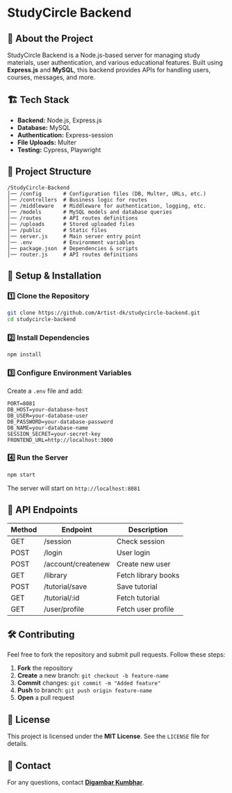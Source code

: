 # StudyCircle Backend

## 🚀 About the Project
StudyCircle Backend is a Node.js-based server for managing study materials, user authentication, and various educational features. Built using **Express.js** and **MySQL**, this backend provides APIs for handling users, courses, messages, and more.

## 🏗️ Tech Stack
- **Backend:** Node.js, Express.js
- **Database:** MySQL
- **Authentication:** Express-session
- **File Uploads:** Multer
- **Testing:** Cypress, Playwright

## 📁 Project Structure
```
/StudyCircle-Backend
│── /config       # Configuration files (DB, Multer, URLs, etc.)
│── /controllers  # Business logic for routes
│── /middleware   # Middleware for authentication, logging, etc.
│── /models       # MySQL models and database queries
│── /routes       # API routes definitions
│── /uploads      # Stored uploaded files
│── /public       # Static files
│── server.js     # Main server entry point
│── .env          # Environment variables
│── package.json  # Dependencies & scripts
│── router.js     # API routes definitions
```

## 🔧 Setup & Installation

### 1️⃣ Clone the Repository
```sh
git clone https://github.com/Artist-dk/studycircle-backend.git
cd studycircle-backend
```

### 2️⃣ Install Dependencies
```sh
npm install
```

### 3️⃣ Configure Environment Variables
Create a `.env` file and add:
```
PORT=8081
DB_HOST=your-database-host
DB_USER=your-database-user
DB_PASSWORD=your-database-password
DB_NAME=your-database-name
SESSION_SECRET=your-secret-key
FRONTEND_URL=http://localhost:3000
```

### 4️⃣ Run the Server
```sh
npm start
```
The server will start on `http://localhost:8081`

## 🚀 API Endpoints
| Method | Endpoint             | Description |
|--------|----------------------|-------------|
| GET    | /session             | Check session |
| POST   | /login               | User login |
| POST   | /account/createnew   | Create new user |
| GET    | /library             | Fetch library books |
| POST   | /tutorial/save       | Save tutorial |
| GET    | /tutorial/:id        | Fetch tutorial |
| GET    | /user/profile        | Fetch user profile |

## 🛠️ Contributing
Feel free to fork the repository and submit pull requests. Follow these steps:
1. **Fork** the repository
2. **Create** a new branch: `git checkout -b feature-name`
3. **Commit** changes: `git commit -m "Added feature"`
4. **Push** to branch: `git push origin feature-name`
5. **Open** a pull request

## 📜 License
This project is licensed under the **MIT License**. See the `LICENSE` file for details.

## 📩 Contact
For any questions, contact **[Digambar Kumbhar](mailto:digambarckumbhar299@gmail.com)**.

